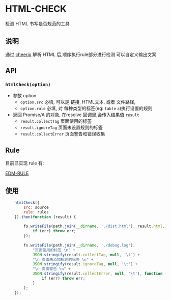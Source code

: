 # HTML-CHECK
检测 HTML 书写是否规范的工具

## 说明
通过 [cheerio](https://github.com/cheeriojs/cheerio) 解析 HTML 后,顺序执行rule部分进行检测
可以自定义输出文案

## API

### `htmlCheck(option)`
-   参数 option
    + `option.src`  必填, 可以是 链接, HTML文本, 或者 文件路径,
    + `option.rule` 必填, 对 每种类型的标签(eg: `table` `a`)执行设置的规则
-   返回 Promise/A 的对象, 在resolve 回调里,会传入结果值 `result`
    + `result.collectTag` 页面使用的标签
    + `result.ignoreTag` 页面未设置规则的标签
    + `result.collectError` 页面警告和错误收集

## Rule

目前已实现 rule 有:

[EDM-RULE](https://github.com/zhangsanshi/edm-rule)

## 使用
```javascript
    htmlCheck({
        src: source 
        rule: rules
    }).then(function (result) {
    
        fs.writeFile(path.join(__dirname, './dist.html'), result.html, function (err) {
            if (err) throw err;
        });
    
        fs.writeFile(path.join(__dirname, './debug.log'),
            "页面使用的标签 \n" +
            JSON.stringify(result.collectTag, null, '\t') +
            "\n 页面未添加规则的标签 \n" +
            JSON.stringify(result.ignoreTag, null, '\t') +
            "\n 页面警告 \n" +
            JSON.stringify(result.collectError, null, '\t'), function (err) {
                if (err) throw err;
            }
        );
    });
```
